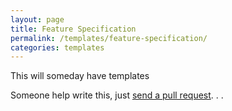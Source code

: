 ```yaml
---
layout: page
title: Feature Specification
permalink: /templates/feature-specification/
categories: templates
---
```



This will someday have templates


Someone help write this, just [send a pull request](https://github.com/ehealthafrica/ehealthafrica.github.io). . .